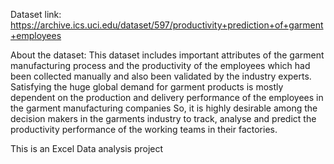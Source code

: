 Dataset link: https://archive.ics.uci.edu/dataset/597/productivity+prediction+of+garment+employees

About the dataset:
This dataset includes important attributes of the garment manufacturing process and the productivity of the employees which had been collected manually and also been validated by the industry experts.
Satisfying the huge global demand for garment products is mostly dependent on the production and delivery performance of the employees in the garment manufacturing companies  So, it is highly desirable among the decision makers in the garments industry to track, analyse and predict the productivity performance of the working teams in their factories.

This is an Excel Data analysis project
